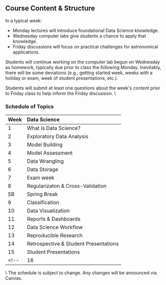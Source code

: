 ## Course Content & Structure

In a typical week:  
- Monday lectures will introduce foundational Data Science knowledge.  
- Wednesday computer labs give students a chance to apply that knowledge.
- Friday discussions will focus on practical challenges for astronomical applications.

Students will continue working on the computer lab begun on Wednesday as homework, typically due prior to class the following Monday.  Inevitably, there will be some deviations (e.g., getting started week, weeks with a holiday or exam, week of student presentations, etc.).   

Students will submit at least one questions about the week's content prior to Friday class to help inform the Friday discussion.
\\

### Schedule of Topics


| Week | Data Science |
|:---- |:------------ |
| 1  | What is Data Science? |
| 2  | Exploratory Data Analysis |
| 3  | Model Building | 
| 4  | Model Assessment | 
| 5  | Data Wrangling | 
| 6  | Data Storage |
| 7  | Exam week | 
| 8  | Regularizaton & Cross-Validation |
| SB | Spring Break |
| 9  | Classification |
| 10 | Data Visualization |
| 11 | Reports & Dashboards | 
| 12 | Data Science Workflow | 
| 13 | Reproducible Research |
| 14 | Retrospective & Student Presentations |  
| 15 | Student Presentations |
<!-- | 16 | (Exam Week) | - | -->

\\
The schedule is subject to change.  Any changes will be announced via Canvas.  

<!-- {{fill topic lessons/week1.md}} -->
